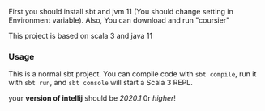 First you should install sbt and jvm 11
(You should change setting in Environment variable).
Also, You can download and run "coursier"


This project is based on scala 3 and java 11


### Usage

This is a normal sbt project. You can compile code with `sbt compile`, run it with `sbt run`, and `sbt console` will start a Scala 3 REPL.

 your **version of intellij** should be _2020.1_ 0r _higher_!
